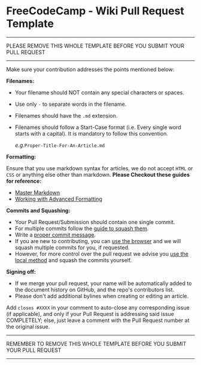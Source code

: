 # FreeCodeCamp - Wiki Pull Request Template

--------------------------------------------------------------------------------

PLEASE REMOVE THIS WHOLE TEMPLATE BEFORE YOU SUBMIT YOUR PULL REQUEST

--------------------------------------------------------------------------------

Make sure your contribution addresses the points mentioned below:

**Filenames:**
- Your filename should NOT contain any special characters or spaces.
- Use only `-` to separate words in the filename.
- Filenames should have the `.md` extension.
- Filenames should follow a Start-Case format (i.e. Every single word starts with a capital). It is mandatory to follow this convention.

    _e.g._`Proper-Title-For-An-Article.md`

**Formatting:**

Ensure that you use markdown syntax for articles, we do not accept `HTML` or `CSS` or anything else other than markdown. **Please Checkout these guides for reference:**
- [Master Markdown](https://guides.github.com/features/mastering-markdown/)
- [Working with Advanced Formatting](https://help.github.com/articles/working-with-advanced-formatting/)

**Commits and Squashing:**
- Your Pull Request/Submission should contain one single commit.
- For multiple commits follow the [guide to squash them](git-rebase#squashing-multiple-commits-into-one).
- Write a [proper commit message](Writing-great-git-commit-message).
- If you are new to contributing, you can [use the browser](Guide-Online-Contribution) and we will squash multiple commits for you, if requested.
- However, for more control over the pull request we advise you [use the local method](Wiki-Contribute) and squash the commits yourself.

**Signing off:**
- If we merge your pull request, your name will be automatically added to the document history on GitHub, and the repo's contributors list.
- Please don't add additional bylines when creating or editing an article.

Add `closes #XXXX` in your comment to auto-close any corresponding issue (if applicable), and only if your Pull Request is addressing said issue COMPLETELY; else, just leave a comment with the Pull Request number at the original issue.

--------------------------------------------------------------------------------

REMEMBER TO REMOVE THIS WHOLE TEMPLATE BEFORE YOU SUBMIT YOUR PULL REQUEST

--------------------------------------------------------------------------------
